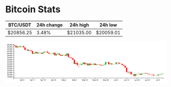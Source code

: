 # Bitcoin Stats

BTC/USDT|24h change|24h high|24h low|
|---|---|---|---|
|$20856.25|3.48%|$21035.00|$20059.01|

<img src="./chart.svg">
